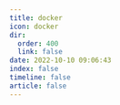 ```yaml
---
title: docker
icon: docker
dir:
  order: 400
  link: false
date: 2022-10-10 09:06:43
index: false
timeline: false
article: false
---
```


